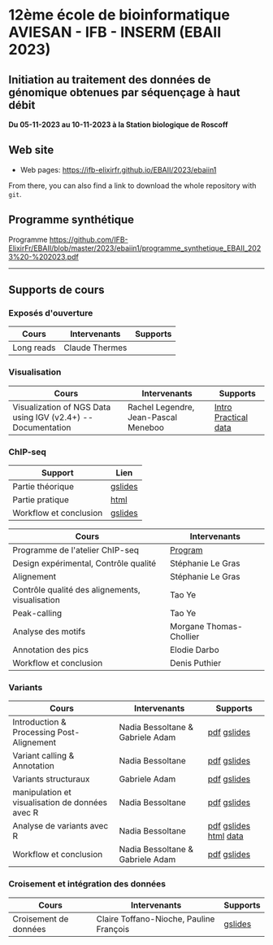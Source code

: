 
# 12ème école de bioinformatique AVIESAN - IFB - INSERM (EBAII 2023)

## Initiation au traitement des données de génomique obtenues par séquençage à haut débit

**Du 05-11-2023 au 10-11-2023 à la Station biologique de Roscoff**


## Web site

- Web pages: <https://ifb-elixirfr.github.io/EBAII/2023/ebaiin1>

From there, you can also find a link to download the whole repository with `git`.

## Programme synthétique

Programme <https://github.com/IFB-ElixirFr/EBAII/blob/master/2023/ebaiin1/programme_synthetique_EBAII_2023%20-%202023.pdf>

****

## Supports de cours

### Exposés d'ouverture

| Cours | Intervenants | Supports |
|----------------------------------|--------------|----------|
| Long reads | Claude Thermes |  |

### Visualisation

| Cours | Intervenants | Supports |
|----------------------------------|--------------|----------|
| Visualization of NGS Data using IGV (v2.4+) -- Documentation | Rachel Legendre, Jean-Pascal Meneboo | [Intro](IGV/IGV.html) [Practical](IGV/IGV_practical.html) [data](IGV/data_igv.zip) |



### ChIP-seq

| Support | Lien |
|----------------------------------|------------------|
| Partie théorique | [gslides](https://docs.google.com/presentation/d/1LkZ41PQNwEF5MoTKcYn_yD0dQwFs-g7ZxxHyOc5yFNM/edit?usp=sharing) |
| Partie pratique | [html](chip-seq/hands-on/hands-on.html) |
| Workflow et conclusion | [gslides](https://docs.google.com/presentation/d/1vCLgD7zTNXSY94SE13Uo3uvjC2IK4KHGg2LMFyUK_1U/edit?usp=sharing) |

| Cours | Intervenants |
|----------------------------------|------------------|
| Programme de l'atelier ChIP-seq | [Program](chip-seq/) |
| Design expérimental, Contrôle qualité | Stéphanie Le Gras |
| Alignement | Stéphanie Le Gras |
| Contrôle qualité des alignements, visualisation | Tao Ye |
| Peak-calling | Tao Ye |
| Analyse des motifs | Morgane Thomas-Chollier |
| Annotation des pics | Elodie Darbo |
| Workflow et conclusion | Denis Puthier |


### Variants

| Cours | Intervenants | Supports |
|----------------------------------|------------------|----------|
| Introduction & Processing Post-Alignement | Nadia Bessoltane & Gabriele Adam |[pdf](https://github.com/IFB-ElixirFr/EBAII/blob/master/2022/ebaiin1/DNAseq/1-Intro_Processing-Post-Alignement.pptx.pdf) [gslides](https://docs.google.com/presentation/d/1Z9HlepuI017lGUkFlpwLxdvx4QARG1RQ/) |
| Variant calling & Annotation | Nadia Bessoltane | [pdf](https://github.com/IFB-ElixirFr/EBAII/blob/master/2022/ebaiin1/DNAseq/2-Variant-calling_Annotation.pptx.pdf) [gslides](https://docs.google.com/presentation/d/1JJffLPchxxhy1SFIi-0UedWvn5-n9VgK/) |
| Variants structuraux | Gabriele Adam | [pdf](https://github.com/IFB-ElixirFr/EBAII/blob/master/2022/ebaiin1/DNAseq/3-Variants-Structuraux.pptx.pdf) [gslides](https://docs.google.com/presentation/d/1tJn2-RMWkn7nLrcOubJPvMKx9A8WT2KP/) |
| manipulation et visualisation de données avec R | Nadia Bessoltane | [pdf](https://github.com/IFB-ElixirFr/EBAII/blob/master/2022/ebaiin1/DNAseq/4-Manipuler_table_sourR.pptx.pdf) [gslides](https://docs.google.com/presentation/d/1oOiJfcdnbIaY3G3F_CI-1nt-Op0W0aR8/) |
| Analyse de variants avec R | Nadia Bessoltane | [pdf](https://github.com/IFB-ElixirFr/EBAII/blob/master/2022/ebaiin1/DNAseq/5-Manipuler_VCF_sourR.pptx.pdf) [gslides](https://docs.google.com/presentation/d/10W-EipRAc6146UZwVIRQCvS3Riau3QO4/) [html](https://github.com/IFB-ElixirFr/EBAII/blob/master/2022/ebaiin1/DNAseq/RMD/2022_ebaiin1_variant_analysis.html) [data](https://github.com/IFB-ElixirFr/EBAII/blob/master/2022/ebaiin1/DNAseq/RMD/data)|
| Workflow et conclusion | Nadia Bessoltane & Gabriele Adam | [pdf](https://github.com/IFB-ElixirFr/EBAII/blob/master/2022/ebaiin1/DNAseq/6-Workflow_Conclusion.pptx.pdf) [gslides](https://docs.google.com/presentation/d/1-nON-453OfocMrXJ95fMc-JaU9KRcNnB/) |


### Croisement et intégration des données

| Cours | Intervenants | Supports |
|----------------------------------|------------------|----------|
| Croisement de données | Claire Toffano-Nioche, Pauline François | [gslides](https://docs.google.com/presentation/d/1eOrpmtwX29lrAo393rNOkKLEEjzxYSbzO62v0JI2VHs/edit?usp=sharing) |
